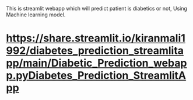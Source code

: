 This is streamlit webapp which will predict patient is diabetics or not, Using Machine learning model.

# https://share.streamlit.io/kiranmali1992/diabetes_prediction_streamlitapp/main/Diabetic_Prediction_webapp.pyDiabetes_Prediction_StreamlitApp
